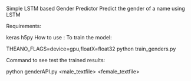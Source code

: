 Simple LSTM based Gender Predictor
Predict the gender of a name using LSTM

Requirements:

keras
h5py
How to use :
To train the model:

THEANO_FLAGS=device=gpu,floatX=float32 python train_genders.py

Command to see test the trained results:

python genderAPI.py <male_textfile> <female_textfile>
